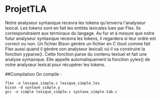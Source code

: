 # ProjetTLA 
Notre analyseur syntaxique recevra les tokens qu'enverra l'analyseur lexical. Les tokens sont en fait les entités lexicales lues par Flex. Ils correspondraient aux terminaux du langage. Au fur et à mesure que notre futur analyseur syntaxique recevra les tokens, il regardera si leur ordre est correct ou non. Un fichier Bison génère un fichier en C (tout comme fait Flex aussi quand il génère son analyseur lexical) où il va construire la fonction yyparse(). Cette fonction parse du contenu textuel et fait une analyse syntaxique. Elle appelle automatiquement la fonction yylex() de notre analyseur lexical pour récupérer les tokens.
 
##Compilation
On compile : 
```
flex -o lexique_simple.c lexique_simple.lex
bison -d syntaxe_simple.y
gcc -o simple lexique_simple.c syntaxe_simple.tab.c
```

